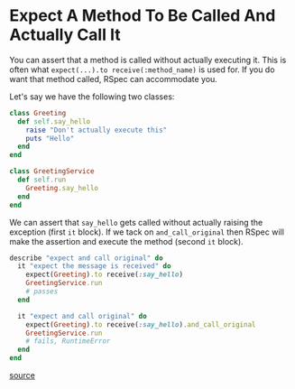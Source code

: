 # Expect A Method To Be Called And Actually Call It

You can assert that a method is called without actually executing it. This is
often what `expect(...).to receive(:method_name)`  is used for. If you do want
that method called, RSpec can accommodate you.

Let's say we have the following two classes:

```ruby
class Greeting
  def self.say_hello
    raise "Don't actually execute this"
    puts "Hello"
  end
end

class GreetingService
  def self.run
    Greeting.say_hello
  end
end
```

We can assert that `say_hello` gets called without actually raising the
exception (first `it` block). If we tack on `and_call_original` then RSpec will
make the assertion and execute the method (second `it` block).

```ruby
describe "expect and call original" do
  it "expect the message is received" do
    expect(Greeting).to receive(:say_hello)
    GreetingService.run
    # passes
  end

  it "expect and call original" do
    expect(Greeting).to receive(:say_hello).and_call_original
    GreetingService.run
    # fails, RuntimeError
  end
end
```

[source](https://relishapp.com/rspec/rspec-mocks/v/2-14/docs/message-expectations/calling-the-original-method)
